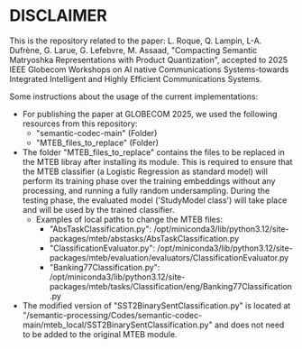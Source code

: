 # DISCLAIMER

This is the repository related to the paper: L. Roque, Q. Lampin, L-A. Dufrène, G. Larue, G. Lefebvre, M. Assaad, "Compacting Semantic Matryoshka Representations with Product Quantization", accepted to 2025 IEEE Globecom Workshops on AI native Communications Systems-towards Integrated Intelligent and Highly Efficient Communications Systems.

Some instructions about the usage of the current implementations:
- For publishing the paper at GLOBECOM 2025, we used the following resources from this repository:
  - "semantic-codec-main" (Folder)
  - "MTEB_files_to_replace" (Folder)
- The folder "MTEB_files_to_replace" contains the files to be replaced in the MTEB libray after installing its module. This is required to ensure that the MTEB classifier (a Logistic Regression as standard model) will perform its training phase over the training embeddings without any processing, and running a fully random undersampling. During the testing phase, the evaluated model ('StudyModel class') will take place and will be used by the trained classifier.
  - Examples of local paths to change the MTEB files:
    - "AbsTaskClassification.py": /opt/miniconda3/lib/python3.12/site-packages/mteb/abstasks/AbsTaskClassification.py
    - "ClassificationEvaluator.py": /opt/miniconda3/lib/python3.12/site-packages/mteb/evaluation/evaluators/ClassificationEvaluator.py
    - "Banking77Classification.py": /opt/miniconda3/lib/python3.12/site-packages/mteb/tasks/Classification/eng/Banking77Classification.py
- The modified version of "SST2BinarySentClassification.py" is located at "/semantic-processing/Codes/semantic-codec-main/mteb_local/SST2BinarySentClassification.py" and does not need to be added to the original MTEB module.
